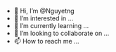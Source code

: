 - 👋 Hi, I’m @Nguyetng
- 👀 I’m interested in ...
- 🌱 I’m currently learning ...
- 💞️ I’m looking to collaborate on ...
- 📫 How to reach me ...

<!---
Nguyetng/Nguyetng is a ✨ special ✨ repository because its `README.md` (this file) appears on your GitHub profile.
You can click the Preview link to take a look at your changes.
--->
